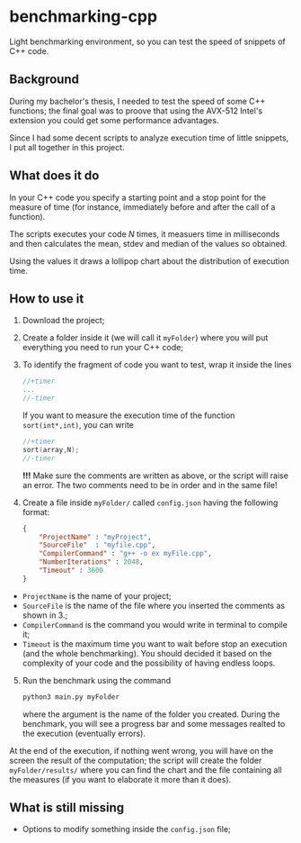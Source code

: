 # benchmarking-cpp

Light benchmarking environment, so you can test the speed of snippets of C++ code.

## Background
During my bachelor's thesis, I needed to test the speed of some C++ functions; the final goal was to proove that using the AVX-512 Intel's extension you could get some performance advantages. 

Since I had some decent scripts to analyze execution time of little snippets, I put all together in this project.


## What does it do

In your C++ code you specify a starting point and a stop point for the measure of time (for instance, immediately before and after the call of a function).

The scripts executes your code _N_ times, it measuers time in milliseconds and then calculates the mean, stdev and median of the values so obtained.  

Using the values it draws a lollipop chart about the distribution of execution time.

## How to use it

1.  Download the project;
2.  Create a folder inside it (we will call it `myFolder`) where you will put everything you need to run your C++ code;
3.  To identify the fragment of code you want to test, wrap it inside the lines

    ```c++
    //+timer
    ...
    //-timer
    ```

    If you want to measure the execution time of the function `sort(int*,int)`, you can write

    ```c++
    //+timer
    sort(array,N);
    //-timer
    ```

    **!!!** Make sure the comments are written as above, or the script will raise an error. The two comments need to be in order and in the same file! 


3. Create a file inside `myFolder/` called `config.json` having the following format:

    ```json
    {
        "ProjectName" : "myProject",
        "SourceFile"  : "myfile.cpp",
        "CompilerCommand" : "g++ -o ex myFile.cpp",
        "NumberIterations" : 2048,
        "Timeout" : 3600
    }
    ```
- `ProjectName` is the name of your project;
- `SourceFile` is the name of the file where you inserted the comments as shown in 3.;  
- `CompilerCommand` is the command you would write in terminal to compile it;
- `Timeout` is the maximum time you want to wait before stop an execution (and the whole benchmarking). You should decided it based on the complexity of your code and the possibility of having endless loops. 

5. Run the benchmark using the command

    ```bash
    python3 main.py myFolder
    ```

    where the argument is the name of the folder you created. During the benchmark, you will see a progress bar and some messages realted to the execution (eventually errors).

At the end of the execution, if nothing went wrong, you will have on the screen the result of the computation; the script will create the folder `myFolder/results/` where you can find the chart and the file containing all the measures (if you want to elaborate it more than it does).

## What is still missing
    
- Options to modify something inside the `config.json` file;

